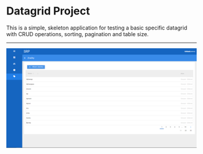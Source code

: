 Datagrid Project
=================

This is a simple, skeleton application for testing a basic specific datagrid with CRUD operations, sorting, pagination and table size.

-----------------
<img src="./Doc/PageExample.png"
     alt="Markdown Monster icon"
     style="float: center; margin-right: 10px;" />
